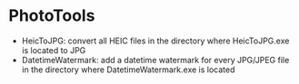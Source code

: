 # PhotoTools
* HeicToJPG: convert all HEIC files in the directory where HeicToJPG.exe is located to JPG
* DatetimeWatermark: add a datetime watermark for every JPG/JPEG file in the directory where DatetimeWatermark.exe is located